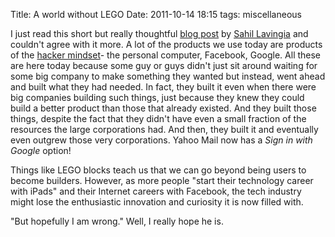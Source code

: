 Title: A world without LEGO
Date: 2011-10-14 18:15
tags: miscellaneous

I just read this short but really thoughtful [blog post][1] by [Sahil Lavingia][2] and couldn't agree with it more. A lot of the products we use today are products of the [hacker mindset][3]- the personal computer, Facebook, Google. All these are here today because some guy or guys didn't just sit around waiting for some big company to make something they wanted but instead, went ahead and built what they had needed. In fact, they built it even when there were big companies building such things, just because they knew they could build a better product than those that already existed. And they built those things, despite the fact that they didn't have even a small fraction of the resources the large corporations had. And then, they built it and eventually even outgrew those very corporations. Yahoo Mail now has a *Sign in with Google* option!

Things like LEGO blocks teach us that we can go beyond being users to become builders. However, as more people "start their technology career with iPads" and their Internet careers with Facebook, the tech industry might lose the enthusiastic innovation and curiosity it is now filled with. 

"But hopefully I am wrong." Well, I really hope he is.  

[1]: http://sahillavingia.com/blog/why-im-scared-of-the-post-pc-era/
[2]: http://sahillavingia.com/
[3]: http://catb.org/~esr/faqs/hacker-howto.html

